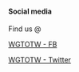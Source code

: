 #### Social media

Find us @

[WGTOTW - FB](https://www.facebook.com/)

[WGTOTW - Twitter](https://www.twitter.com/)
